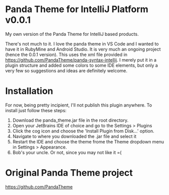 # Panda Theme for IntelliJ Platform v0.0.1

My own version of the Panda Theme for IntelliJ based products.

There's not much to it. I love the panda theme in VS Code and I wanted to have it in RubyMine and Android Studio.
It is very much an ongoing project (hence the 0.0.1 version). This uses the xml file provided in
https://github.com/PandaTheme/panda-syntax-intellij. I merely put it in a plugin structure and added some colors
to some IDE elements, but only a very few so suggestions and ideas are definitely welcome.

# Installation

For now, being pretty incipient, I'll not publish this plugin anywhere. To install just follow these steps:
  1. Download the panda_theme.jar file in the root directory.
  2. Open your JetBrains IDE of choice and go to the Settings > Plugins
  3. Click the cog icon and choose the 'Install Plugin from Disk...' option.
  4. Navigate to where you downloaded the .jar file and select it
  5. Restart the IDE and choose the theme frome the Theme dropdown menu in Settings > Appearance.
  6. Bob's your uncle. Or not, since you may not like it =(

# Original Panda Theme project

https://github.com/PandaTheme
